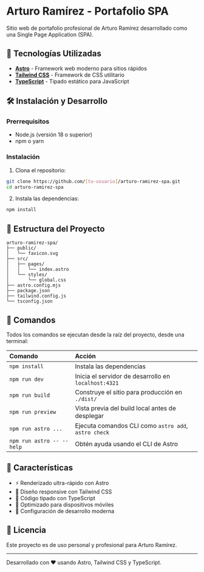 # Arturo Ramírez - Portafolio SPA

Sitio web de portafolio profesional de Arturo Ramírez desarrollado como una Single Page Application (SPA).

## 🚀 Tecnologías Utilizadas

- **[Astro](https://astro.build)** - Framework web moderno para sitios rápidos
- **[Tailwind CSS](https://tailwindcss.com)** - Framework de CSS utilitario
- **[TypeScript](https://www.typescriptlang.org)** - Tipado estático para JavaScript

## 🛠️ Instalación y Desarrollo

### Prerrequisitos

- Node.js (versión 18 o superior)
- npm o yarn

### Instalación

1. Clona el repositorio:
```bash
git clone https://github.com/[tu-usuario]/arturo-ramirez-spa.git
cd arturo-ramirez-spa
```

2. Instala las dependencias:
```bash
npm install
```

## 📁 Estructura del Proyecto

```text
arturo-ramirez-spa/
├── public/
│   └── favicon.svg
├── src/
│   ├── pages/
│   │   └── index.astro
│   └── styles/
│       └── global.css
├── astro.config.mjs
├── package.json
├── tailwind.config.js
└── tsconfig.json
```

## 🧞 Comandos

Todos los comandos se ejecutan desde la raíz del proyecto, desde una terminal:

| Comando                   | Acción                                           |
| :------------------------ | :----------------------------------------------- |
| `npm install`             | Instala las dependencias                        |
| `npm run dev`             | Inicia el servidor de desarrollo en `localhost:4321`      |
| `npm run build`           | Construye el sitio para producción en `./dist/`          |
| `npm run preview`         | Vista previa del build local antes de desplegar         |
| `npm run astro ...`       | Ejecuta comandos CLI como `astro add`, `astro check` |
| `npm run astro -- --help` | Obtén ayuda usando el CLI de Astro                     |

## 🌟 Características

- ⚡️ Renderizado ultra-rápido con Astro
- 🎨 Diseño responsive con Tailwind CSS
- 💪 Código tipado con TypeScript
- 📱 Optimizado para dispositivos móviles
- 🔧 Configuración de desarrollo moderna

## 📄 Licencia

Este proyecto es de uso personal y profesional para Arturo Ramírez.

---

Desarrollado con ❤️ usando Astro, Tailwind CSS y TypeScript.
